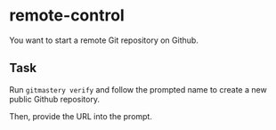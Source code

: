 # remote-control

You want to start a remote Git repository on Github.

## Task

Run `gitmastery verify` and follow the prompted name to create a new public 
Github repository.

Then, provide the URL into the prompt.

